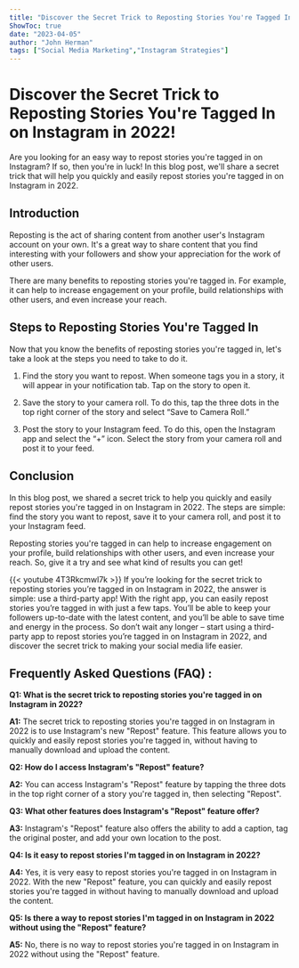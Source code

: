 ```yaml
---
title: "Discover the Secret Trick to Reposting Stories You're Tagged In on Instagram in 2022!"
ShowToc: true 
date: "2023-04-05"
author: "John Herman" 
tags: ["Social Media Marketing","Instagram Strategies"]
---
```

# Discover the Secret Trick to Reposting Stories You're Tagged In on Instagram in 2022!

Are you looking for an easy way to repost stories you're tagged in on Instagram? If so, then you're in luck! In this blog post, we'll share a secret trick that will help you quickly and easily repost stories you're tagged in on Instagram in 2022. 

## Introduction 

Reposting is the act of sharing content from another user's Instagram account on your own. It's a great way to share content that you find interesting with your followers and show your appreciation for the work of other users. 

There are many benefits to reposting stories you're tagged in. For example, it can help to increase engagement on your profile, build relationships with other users, and even increase your reach. 

## Steps to Reposting Stories You're Tagged In

Now that you know the benefits of reposting stories you're tagged in, let's take a look at the steps you need to take to do it. 

1. Find the story you want to repost. When someone tags you in a story, it will appear in your notification tab. Tap on the story to open it. 

2. Save the story to your camera roll. To do this, tap the three dots in the top right corner of the story and select “Save to Camera Roll.” 

3. Post the story to your Instagram feed. To do this, open the Instagram app and select the “+” icon. Select the story from your camera roll and post it to your feed. 

## Conclusion

In this blog post, we shared a secret trick to help you quickly and easily repost stories you're tagged in on Instagram in 2022. The steps are simple: find the story you want to repost, save it to your camera roll, and post it to your Instagram feed. 

Reposting stories you're tagged in can help to increase engagement on your profile, build relationships with other users, and even increase your reach. So, give it a try and see what kind of results you can get!

{{< youtube 4T3Rkcmwl7k >}} 
If you’re looking for the secret trick to reposting stories you’re tagged in on Instagram in 2022, the answer is simple: use a third-party app! With the right app, you can easily repost stories you’re tagged in with just a few taps. You’ll be able to keep your followers up-to-date with the latest content, and you’ll be able to save time and energy in the process. So don’t wait any longer – start using a third-party app to repost stories you’re tagged in on Instagram in 2022, and discover the secret trick to making your social media life easier.

## Frequently Asked Questions (FAQ) :
**Q1: What is the secret trick to reposting stories you're tagged in on Instagram in 2022?**

**A1:** The secret trick to reposting stories you're tagged in on Instagram in 2022 is to use Instagram's new "Repost" feature. This feature allows you to quickly and easily repost stories you're tagged in, without having to manually download and upload the content. 

**Q2: How do I access Instagram's "Repost" feature?**

**A2:** You can access Instagram's "Repost" feature by tapping the three dots in the top right corner of a story you're tagged in, then selecting "Repost". 

**Q3: What other features does Instagram's "Repost" feature offer?**

**A3:** Instagram's "Repost" feature also offers the ability to add a caption, tag the original poster, and add your own location to the post. 

**Q4: Is it easy to repost stories I'm tagged in on Instagram in 2022?**

**A4:** Yes, it is very easy to repost stories you're tagged in on Instagram in 2022. With the new "Repost" feature, you can quickly and easily repost stories you're tagged in without having to manually download and upload the content. 

**Q5: Is there a way to repost stories I'm tagged in on Instagram in 2022 without using the "Repost" feature?**

**A5:** No, there is no way to repost stories you're tagged in on Instagram in 2022 without using the "Repost" feature.


